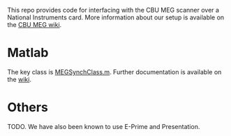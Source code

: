 This repo provides code for interfacing with the CBU MEG scanner over a National
Instruments card. More information about our setup is available on the [CBU MEG
wiki](http://wiki.mrc-cbu.cam.ac.uk/meg/CbuMeg).

# Matlab
The key class is [MEGSynchClass.m](MEGSynchClass.m). Further
documentation is available on the [
wiki](http://imaging.mrc-cbu.cam.ac.uk/meg/MEGSynch). 

# Others
TODO. We have also been known to use E-Prime and Presentation.
